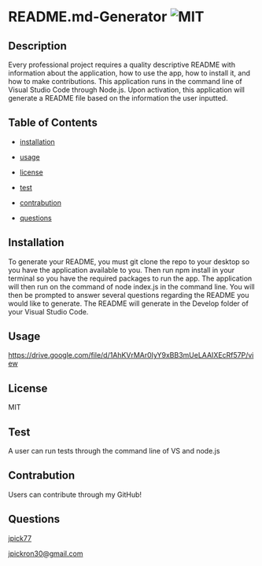 # README.md-Generator ![MIT](https://img.shields.io/badge/License-MIT-red)


  ## Description
  Every professional project requires a quality descriptive README with information about the application, how to use the app, how to install it, and how to make contributions. This application runs in the command line of Visual Studio Code through Node.js. Upon activation, this application will generate a README file based on the information the user inputted.

  ## Table of Contents

  - [installation](#installation)

  - [usage](#usage)

  - [license](#license)

  - [test](#test)

  - [contrabution](#contrabution)

  - [questions](#questions)

  ## Installation
  To generate your README, you must git clone the repo to your desktop so you have the application available to you. Then run npm install in your terminal so you have the required packages to run the app. The application will then run on the command of node index.js in the command line. You will then be prompted to answer several questions regarding the README you would like to generate. The README will generate in the Develop folder of your Visual Studio Code. 

  ## Usage
  https://drive.google.com/file/d/1AhKVrMAr0IyY9xBB3mUeLAAIXEcRf57P/view
  
  
  ## License
  MIT

  ## Test
  A user can run tests through the command line of VS and node.js

  ## Contrabution
  Users can contribute through my GitHub!

  ## Questions
  [jpick77](https://github.com/jpick77)

  jpickron30@gmail.com
